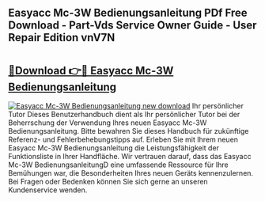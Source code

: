 ## Easyacc Mc-3W Bedienungsanleitung PDf Free Download - Part-Vds Service Owner Guide - User Repair Edition vnV7N

# <h2><a href="http://df2rh4.blite.top/?on=Easyacc+Mc-3W+Bedienungsanleitung">🔗Download 👉🔴 Easyacc Mc-3W Bedienungsanleitung</a></h2>

[![Easyacc Mc-3W Bedienungsanleitung new download](https://i.imgur.com/lujVjoI.png)](http://df2rh4.blite.top/?on=Easyacc+Mc-3W+Bedienungsanleitung)
Ihr persönlicher Tutor Dieses Benutzerhandbuch dient als Ihr persönlicher Tutor bei der Beherrschung der Verwendung Ihres neuen Easyacc Mc-3W Bedienungsanleitung. Bitte bewahren Sie dieses Handbuch für zukünftige Referenz- und Fehlerbehebungstipps auf. Erleben Sie mit Ihrem neuen Easyacc Mc-3W Bedienungsanleitung die Leistungsfähigkeit der Funktionsliste in Ihrer Handfläche. Wir vertrauen darauf, dass das Easyacc Mc-3W BedienungsanleitungD eine umfassende Ressource für Ihre Bemühungen war, die Besonderheiten Ihres neuen Geräts kennenzulernen. Bei Fragen oder Bedenken können Sie sich gerne an unseren Kundenservice wenden.
